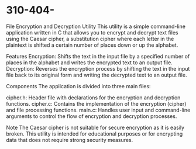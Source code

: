 # 310-404-

File Encryption and Decryption Utility
This utility is a simple command-line application written in C that allows you to encrypt and decrypt text files using the Caesar cipher, a substitution cipher where each letter in the plaintext is shifted a certain number of places down or up the alphabet.

Features
Encryption: Shifts the text in the input file by a specified number of places in the alphabet and writes the encrypted text to an output file.
Decryption: Reverses the encryption process by shifting the text in the input file back to its original form and writing the decrypted text to an output file.

Components
The application is divided into three main files:

cipher.h: Header file with declarations for the encryption and decryption functions.
cipher.c: Contains the implementation of the encryption (cipher) and file processing functions.
main.c: Handles user input and command-line arguments to control the flow of encryption and decryption processes.

Note
The Caesar cipher is not suitable for secure encryption as it is easily broken. This utility is intended for educational purposes or for encrypting data that does not require strong security measures.




